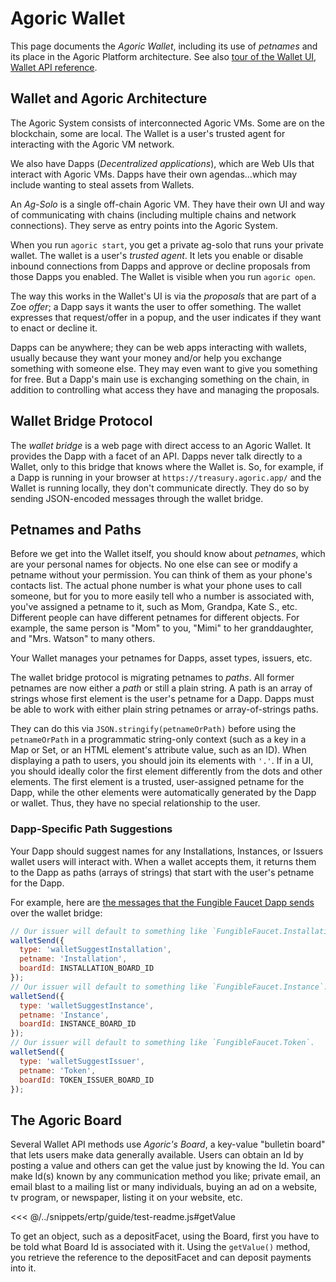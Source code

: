 # Agoric Wallet

This page documents the _Agoric Wallet_, including its use of _petnames_ and its place in the Agoric Platform
architecture. See also [tour of the Wallet UI](./ui), [Wallet API reference](/reference/wallet-api/).

## Wallet and Agoric Architecture

The Agoric System consists of interconnected Agoric VMs. Some are
on the blockchain, some are local. The Wallet is a user's trusted
agent for interacting with the Agoric VM network.

We also have Dapps (_Decentralized applications_), which are Web UIs
that interact with Agoric VMs. Dapps have their own agendas...which
may include wanting to steal assets from Wallets.

An _Ag-Solo_ is a single off-chain Agoric VM. They have their own UI
and way of communicating with chains (including multiple chains and
network connections). They serve as entry points into the Agoric System.

When you run `agoric start`, you get a private ag-solo that runs your
private wallet. The wallet is a user's _trusted agent_. It lets you
enable or disable inbound connections from Dapps and approve or decline
proposals from those Dapps you enabled. The Wallet is visible
when you run `agoric open`.

The way this works in the Wallet's UI is via the _proposals_ that are
part of a Zoe _offer_; a Dapp says it wants the user to offer something.
The wallet expresses that request/offer in a popup, and the user indicates
if they want to enact or decline it.

Dapps can be anywhere; they can be web apps interacting with wallets,
usually because they want your money and/or help you exchange something
with someone else. They may even want to give you something for free.
But a Dapp's main use is exchanging something on the chain, in addition
to controlling what access they have and managing the proposals.

## Wallet Bridge Protocol

The _wallet bridge_ is a web page with direct access to an Agoric Wallet. It provides
the Dapp with a facet of an API. Dapps never talk directly to a Wallet, only to
this bridge that knows where the Wallet is. So, for example, if a Dapp is running in
your browser at `https://treasury.agoric.app/` and the Wallet is running locally,
they don't communicate directly. They do so by sending JSON-encoded messages through
the wallet bridge.

## Petnames and Paths

Before we get into the Wallet itself, you should know about _petnames_,
which are your personal names for objects. No one else can see or
modify a petname without your permission. You can think of them as
your phone's contacts list. The actual phone number is what your phone
uses to call someone, but for you to more easily tell who a number is
associated with, you've assigned a petname to it, such as Mom,
Grandpa, Kate S., etc. Different people can have different petnames for
different objects. For example, the same person is "Mom" to you, "Mimi"
to her granddaughter, and "Mrs. Watson" to many others.

Your Wallet manages your petnames for Dapps, asset types, issuers, etc.

The wallet bridge protocol is migrating petnames to _paths_. All former petnames
are now either a _path_ or still a plain string. A path is an array of strings
whose first element is the user's petname for a Dapp. Dapps must be able to
work with either plain string petnames or array-of-strings paths.

They can do this via `JSON.stringify(petnameOrPath)` before using the `petnameOrPath` in
a programmatic string-only context (such as a key in a Map or Set, or an HTML element's
attribute value, such as an ID). When displaying a path to users, you should join its
elements with `'.'`. If in a UI, you should ideally color the first element
differently from the dots and other elements. The first element is a trusted,
user-assigned petname for the Dapp, while the other elements were automatically
generated by the Dapp or wallet. Thus, they have no special relationship to the user.

### Dapp-Specific Path Suggestions

Your Dapp should suggest names for any Installations, Instances, or Issuers wallet users
will interact with. When a wallet accepts them, it returns them to the Dapp as paths (arrays
of strings) that start with the user's petname for the Dapp.

For example, here are [the messages that the Fungible Faucet Dapp
sends](https://github.com/Agoric/dapp-fungible-faucet/blob/6092d6648a7a773d299c79fecd44bb650f6cfa06/ui/public/src/main.js#L145)
over the wallet bridge:

```js
// Our issuer will default to something like `FungibleFaucet.Installation`.
walletSend({
  type: 'walletSuggestInstallation',
  petname: 'Installation',
  boardId: INSTALLATION_BOARD_ID
});
// Our issuer will default to something like `FungibleFaucet.Instance`.
walletSend({
  type: 'walletSuggestInstance',
  petname: 'Instance',
  boardId: INSTANCE_BOARD_ID
});
// Our issuer will default to something like `FungibleFaucet.Token`.
walletSend({
  type: 'walletSuggestIssuer',
  petname: 'Token',
  boardId: TOKEN_ISSUER_BOARD_ID
});
```

## The Agoric Board

Several Wallet API methods use _Agoric's Board_, a key-value "bulletin board" that
lets users make data generally available. Users can obtain an Id by posting a value and
others can get the value just by knowing the Id. You can make Id(s) known by any
communication method you like; private email, an email blast to a mailing list
or many individuals, buying an ad on a website, tv program, or newspaper,
listing it on your website, etc.

<<< @/../snippets/ertp/guide/test-readme.js#getValue

To get an object, such as a depositFacet, using the Board, first you have
to be told what Board Id is associated with it. Using the `getValue()` method,
you retrieve the reference to the depositFacet and can deposit payments into it.
